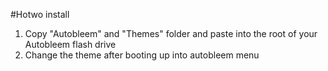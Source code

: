 #Hotwo install

1. Copy "Autobleem" and "Themes" folder and paste into the root of your Autobleem flash drive
2. Change the theme after booting up into autobleem menu
